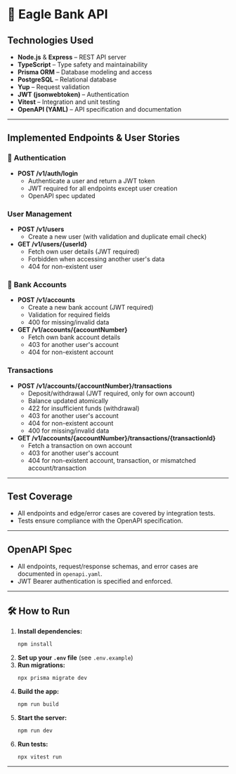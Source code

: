 # 🦅 **Eagle Bank API**

## **Technologies Used**

- **Node.js** & **Express** – REST API server
- **TypeScript** – Type safety and maintainability
- **Prisma ORM** – Database modeling and access
- **PostgreSQL** – Relational database
- **Yup** – Request validation
- **JWT (jsonwebtoken)** – Authentication
- **Vitest** – Integration and unit testing
- **OpenAPI (YAML)** – API specification and documentation

---

## **Implemented Endpoints & User Stories**

### 🔐 **Authentication**
- **POST /v1/auth/login**  
  - Authenticate a user and return a JWT token  
  - JWT required for all endpoints except user creation  
  - OpenAPI spec updated

### **User Management**
- **POST /v1/users**  
  - Create a new user (with validation and duplicate email check)
- **GET /v1/users/{userId}**  
  - Fetch own user details (JWT required)
  - Forbidden when accessing another user's data
  - 404 for non-existent user

### 🏦 **Bank Accounts**
- **POST /v1/accounts**  
  - Create a new bank account (JWT required)
  - Validation for required fields
  - 400 for missing/invalid data
- **GET /v1/accounts/{accountNumber}**  
  - Fetch own bank account details
  - 403 for another user's account
  - 404 for non-existent account

### **Transactions**
- **POST /v1/accounts/{accountNumber}/transactions**  
  - Deposit/withdrawal (JWT required, only for own account)
  - Balance updated atomically
  - 422 for insufficient funds (withdrawal)
  - 403 for another user's account
  - 404 for non-existent account
  - 400 for missing/invalid data
- **GET /v1/accounts/{accountNumber}/transactions/{transactionId}**  
  - Fetch a transaction on own account
  - 403 for another user's account
  - 404 for non-existent account, transaction, or mismatched account/transaction

---

## **Test Coverage**

- All endpoints and edge/error cases are covered by integration tests.
- Tests ensure compliance with the OpenAPI specification.

---

## **OpenAPI Spec**

- All endpoints, request/response schemas, and error cases are documented in `openapi.yaml`.
- JWT Bearer authentication is specified and enforced.

---

## 🛠️ **How to Run**

1. **Install dependencies:**  
   ```sh
   npm install
   ```
2. **Set up your `.env` file** (see `.env.example`)
3. **Run migrations:**  
   ```sh
   npx prisma migrate dev
   ```
4. **Build the app:**  
   ```sh
   npm run build
   ```
5. **Start the server:**  
   ```sh
   npm run dev
   ```
6. **Run tests:**  
   ```sh
   npx vitest run
   ```

---